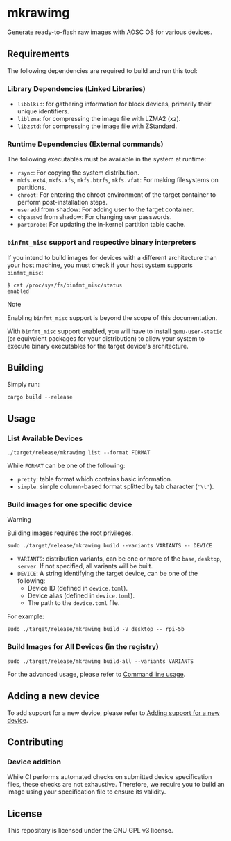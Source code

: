 mkrawimg
========

Generate ready-to-flash raw images with AOSC OS for various devices.

Requirements
------------

The following dependencies are required to build and run this tool:

### Library Dependencies (Linked Libraries)

- `libblkid`: for gathering information for block devices, primarily their unique identifiers.
- `liblzma`: for compressing the image file with LZMA2 (xz).
- `libzstd`: for compressing the image file with ZStandard.

### Runtime Dependencies (External commands)

The following executables must be available in the system at runtime:

- `rsync`: For copying the system distribution.
- `mkfs.ext4`, `mkfs.xfs`, `mkfs.btrfs`, `mkfs.vfat`: For making filesystems on partitions.
- `chroot`: For entering the chroot environment of the target container to perform post-installation steps.
- `useradd` from shadow: For adding user to the target container.
- `chpasswd` from shadow: For changing user passwords.
- `partprobe`: For updating the in-kernel partition table cache.

### `binfmt_misc` support and respective binary interpreters

If you intend to build images for devices with a different architecture than your host machine, you must check if your host system supports `binfmt_misc`:

```shell
$ cat /proc/sys/fs/binfmt_misc/status
enabled
```

> [!NOTE]
> Enabling `binfmt_misc` support is beyond the scope of this documentation.

With `binfmt_misc` support enabled, you will have to install `qemu-user-static` (or equivalent packages for your distribution) to allow your system to execute binary executables for the target device's architecture.

Building
--------

Simply run:

```shell
cargo build --release
```
Usage
-----

### List Available Devices

```shell
./target/release/mkrawimg list --format FORMAT
```

While `FORMAT` can be one of the following:

- `pretty`: table format which contains basic information.
- `simple`: simple column-based format splitted by tab character (`'\t'`).

### Build images for one specific device

> [!WARNING]
> Building images requires the root privileges.

```shell
sudo ./target/release/mkrawimg build --variants VARIANTS -- DEVICE
```

- `VARIANTS`: distribution variants, can be one or more of the `base`, `desktop`, `server`.
  If not specified, all variants will be built.
- `DEVICE`: A string identifying the target device, can be one of the following:
  - Device ID (defined in `device.toml`).
  - Device alias (defined in `device.toml`).
  - The path to the `device.toml` file.

For example:

```shell
sudo ./target/release/mkrawimg build -V desktop -- rpi-5b
```

### Build Images for All Devices (in the registry)

```shell
sudo ./target/release/mkrawimg build-all --variants VARIANTS
```

For the advanced usage, please refer to [Command line usage](https://cyano.uk/rust-docs/mkrawimg/cli/struct.Cmdline.html).

Adding a new device
-------------------

To add support for a new device, please refer to [Adding support for a new device](https://cyano.uk/rust-docs/mkrawimg/device/index.html).

Contributing
------------

### Device addition

While CI performs automated checks on submitted device specification files, these checks are not exhaustive. Therefore, we require you to build an image using your specification file to ensure its validity.

License
-------

This repository is licensed under the GNU GPL v3 license.
